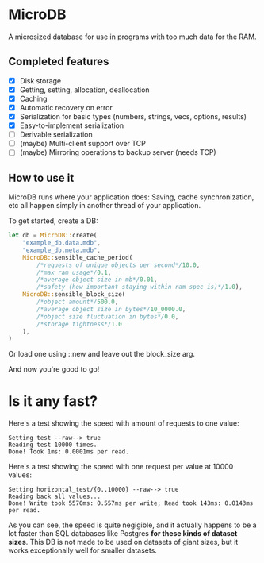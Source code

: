 # MicroDB

A microsized database for use in programs with too much data for the RAM.

## Completed features

- [x] Disk storage
- [x] Getting, setting, allocation, deallocation
- [x] Caching
- [x] Automatic recovery on error
- [x] Serialization for basic types (numbers, strings, vecs, options, results)
- [x] Easy-to-implement serialization
- [ ] Derivable serialization
- [ ] (maybe) Multi-client support over TCP
- [ ] (maybe) Mirroring operations to backup server (needs TCP)

## How to use it

MicroDB runs where your application does: Saving, cache synchronization, etc all happen simply in another thread of your application.

To get started, create a DB:
```rs
let db = MicroDB::create(
    "example_db.data.mdb",
    "example_db.meta.mdb",
    MicroDB::sensible_cache_period(
        /*requests of unique objects per second*/10.0, 
        /*max ram usage*/0.1, 
        /*average object size in mb*/0.01, 
        /*safety (how important staying within ram spec is)*/1.0),
    MicroDB::sensible_block_size(
        /*object amount*/500.0, 
        /*average object size in bytes*/10_0000.0, 
        /*object size fluctuation in bytes*/0.0, 
        /*storage tightness*/1.0
    ),
)
```
Or load one using ::new and leave out the block_size arg.

And now you're good to go!

# Is it any fast?

Here's a test showing the speed with amount of requests to one value:
```
Setting test --raw--> true
Reading test 10000 times.
Done! Took 1ms: 0.0001ms per read.
```

Here's a test showing the speed with one request per value at 10000 values:
```
Setting horizontal_test/{0..10000} --raw--> true
Reading back all values...
Done! Write took 5570ms: 0.557ms per write; Read took 143ms: 0.0143ms per read.
```

As you can see, the speed is quite negigible, and it actually happens to be a lot faster
than SQL databases like Postgres **for these kinds of dataset sizes**. This DB is not made to
be used on datasets of giant sizes, but it works exceptionally well for smaller datasets.

